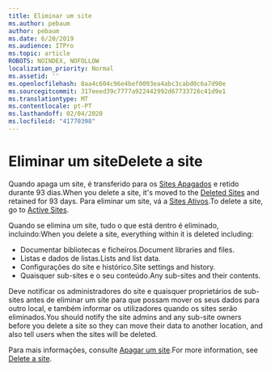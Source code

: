 ```yaml
---
title: Eliminar um site
ms.author: pebaum
author: pebaum
ms.date: 6/20/2019
ms.audience: ITPro
ms.topic: article
ROBOTS: NOINDEX, NOFOLLOW
localization_priority: Normal
ms.assetid: ''
ms.openlocfilehash: 8aa4c604c96e4bef0093ea4abc3cabd0c6a7d90e
ms.sourcegitcommit: 317eeed39c7777a922442992d67733726c41d9e1
ms.translationtype: MT
ms.contentlocale: pt-PT
ms.lasthandoff: 02/04/2020
ms.locfileid: "41770398"
---
```

# <a name="delete-a-site"></a><span data-ttu-id="232bb-102">Eliminar um site</span><span class="sxs-lookup"><span data-stu-id="232bb-102">Delete a site</span></span>

<span data-ttu-id="232bb-103">Quando apaga um site, é transferido para os [Sites Apagados](https://admin.microsoft.com/sharepoint) e retido durante 93 dias.</span><span class="sxs-lookup"><span data-stu-id="232bb-103">When you delete a site, it's moved to the [Deleted Sites](https://admin.microsoft.com/sharepoint) and retained for 93 days.</span></span> <span data-ttu-id="232bb-104">Para eliminar um site, vá a [Sites Ativos](https://admin.microsoft.com/sharepoint?page=sitemanagement&modern=true).</span><span class="sxs-lookup"><span data-stu-id="232bb-104">To delete a site, go to [Active Sites](https://admin.microsoft.com/sharepoint?page=sitemanagement&modern=true).</span></span> 

<span data-ttu-id="232bb-105">Quando se elimina um site, tudo o que está dentro é eliminado, incluindo:</span><span class="sxs-lookup"><span data-stu-id="232bb-105">When you delete a site, everything within it is deleted including:</span></span>

- <span data-ttu-id="232bb-106">Documentar bibliotecas e ficheiros.</span><span class="sxs-lookup"><span data-stu-id="232bb-106">Document libraries and files.</span></span>
- <span data-ttu-id="232bb-107">Listas e dados de listas.</span><span class="sxs-lookup"><span data-stu-id="232bb-107">Lists and list data.</span></span>
- <span data-ttu-id="232bb-108">Configurações do site e histórico.</span><span class="sxs-lookup"><span data-stu-id="232bb-108">Site settings and history.</span></span>
- <span data-ttu-id="232bb-109">Quaisquer sub-sites e o seu conteúdo.</span><span class="sxs-lookup"><span data-stu-id="232bb-109">Any sub-sites and their contents.</span></span>

<span data-ttu-id="232bb-110">Deve notificar os administradores do site e quaisquer proprietários de sub-sites antes de eliminar um site para que possam mover os seus dados para outro local, e também informar os utilizadores quando os sites serão eliminados.</span><span class="sxs-lookup"><span data-stu-id="232bb-110">You should notify the site admins and any sub-site owners before you delete a site so they can move their data to another location, and also tell users when the sites will be deleted.</span></span>

<span data-ttu-id="232bb-111">Para mais informações, consulte [Apagar um site](https://docs.microsoft.com/sharepoint/delete-site-collection).</span><span class="sxs-lookup"><span data-stu-id="232bb-111">For more information, see [Delete a site](https://docs.microsoft.com/sharepoint/delete-site-collection).</span></span>
